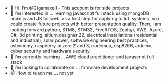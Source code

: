 - 👋 Hi, I’m @Gigamaxell - This account is for side projects
- 👀 I’m interested in ... learning javascript full stack using mongoDB, node.js and JS for web, as a first step for applying to IoT systems, so i could create future projects with better presentation quality.
Then, i am looking forward python, STM8, STM32, FreeRTOS, Zephyr, AWS, Azure, C#, 3d printing, altium designer 22, electrical installations (residential and industrial), solar power, software engineering best practices, astronomy, raspberry pi zero 2 and 3, nodemcu, esp8266, arduino, cyber security and hardware security.
- 🌱 I’m currently learning ... AWS cloud practitioner and javascript full stack
- 💞️ I’m looking to collaborate on ... firmware development projects
- 📫 How to reach me ... not yet

<!---
Gigamaxell/Gigamaxell is a ✨ special ✨ repository because its `README.md` (this file) appears on your GitHub profile.
You can click the Preview link to take a look at your changes.
--->
